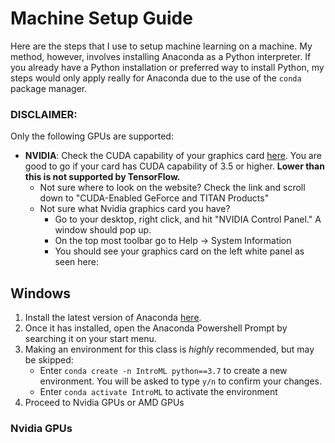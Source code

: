 # Machine Setup Guide

Here are the steps that I use to setup machine learning on a machine. My method, however, involves installing Anaconda as a Python interpreter. If you already have a Python installation or preferred way to install Python, my steps would only apply really for Anaconda due to the use of the ```conda``` package manager.

### DISCLAIMER:
Only the following GPUs are supported:

- **NVIDIA**: Check the CUDA capability of your graphics card [here](https://developer.nvidia.com/cuda-gpus). You are good to go if your card has CUDA capability of 3.5 or higher. **Lower than this is not supported by TensorFlow.**
  - Not sure where to look on the website? Check the link and scroll down to "CUDA-Enabled GeForce and TITAN Products"
  - Not sure what Nvidia graphics card you have? 
      - Go to your desktop, right click, and hit "NVIDIA Control Panel." A window should pop up.
      - On the top most toolbar go to Help -> System Information
      - You should see your graphics card on the left white panel as seen here:


## Windows

1. Install the latest version of Anaconda [here](https://www.anaconda.com/distribution/).
2. Once it has installed, open the Anaconda Powershell Prompt by searching it on your start menu.
3. Making an environment for this class is *highly* recommended, but may be skipped:
    - Enter ```conda create -n IntroML python==3.7``` to create a new environment. You will be asked to type ```y/n``` to confirm your changes.
    - Enter ```conda activate IntroML``` to activate the environment
4. Proceed to Nvidia GPUs or AMD GPUs 

### Nvidia GPUs

